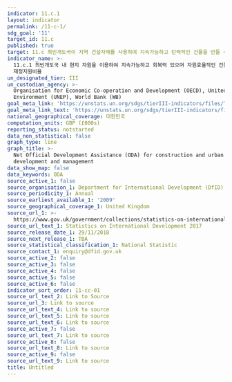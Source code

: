 ```yaml
---
indicator: 11.c.1
layout: indicator
permalink: /11-c-1/
sdg_goal: '11'
target_id: 11.c
published: true
target: 11.c 최빈개도국이 지역 건설자재를 사용하여 지속가능하고 탄력적인 건물을 만들 수 있도록 재원 및 기술적 지원을 비롯한 다양한 지원
indicator_name: >-
  11.c.1 최빈개도국 내 현지 자원을 이용하여 지속가능하고 회복력 있으며 자원효율적인 건물을 짓고 재건축하는데 소요되는 최빈개도국
  재정지원비율
un_designated_tier: III
un_custodian_agency: >-
  Organisation for Economic Co-operation and Development (OECD), United Nations
  Environment (UNEP), World Bank (WB)
goal_meta_link: 'https://unstats.un.org/sdgs/tierIII-indicators/files/Tier3-11-c-01.pdf'
goal_meta_link_text: 'https://unstats.un.org/sdgs/tierIII-indicators/files/Tier3-11-c-01.pdf'
national_geographical_coverage: 대한민국
computation_units: GBP (£000s)
reporting_status: notstarted
data_non_statistical: false
graph_type: line
graph_title: >-
  Net Official Development Assistance (ODA) for construction and urban
  development and management
data_show_map: false
data_keywords: ODA
source_active_1: false
source_organisation_1: Department for International Development (DfID)
source_periodicity_1: Annual
source_earliest_available_1: '2009'
source_geographical_coverage_1: United Kingdom
source_url_1: >-
  https://www.gov.uk/government/collections/statistics-on-international-development
source_url_text_1: Statistics on International Development 2017
source_release_date_1: 29/11/2018
source_next_release_1: TBA
source_statistical_classification_1: National Statistic
source_contact_1: enquiry@dfid.gov.uk
source_active_2: false
source_active_3: false
source_active_4: false
source_active_5: false
source_active_6: false
indicator_sort_order: 11-cc-01
source_url_text_2: Link to Source
source_url_3: Link to source
source_url_text_4: Link to source
source_url_text_5: Link to source
source_url_text_6: Link to source
source_active_7: false
source_url_text_7: Link to source
source_active_8: false
source_url_text_8: Link to source
source_active_9: false
source_url_text_9: Link to source
title: Untitled
---
```

